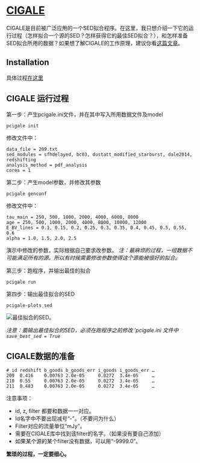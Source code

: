 # [CIGALE](https://cigale.lam.fr)
CIGALE是目前被广泛应用的一个SED拟合程序。在这里，我只想介绍一下它的运行过程（怎样拟合一个源的SED？怎样获得它的最佳SED拟合？），和怎样准备SED拟合所用的数据？如果想了解CIGALE的工作原理，建议你看[这篇文章](https://www.aanda.org/articles/aa/pdf/2019/02/aa34156-18.pdf)。

## Installation
具体过程[在这里](https://cigale.lam.fr/documentation/)

## CIGALE 运行过程
第一步：产生pcigale.ini文件，并在其中写入所用数据文件及model
```shell
pcigale init
```
修改文件中：
```text
data_file = 209.txt
sed_modules = sfhdelayed, bc03, dustatt_modified_starburst, dale2014, redshifting
analysis_method = pdf_analysis
cores = 1
```

第二步：产生model参数，并修改其参数
	
```shell
pcigale genconf
```

修改文件中：
```text
tau_main = 250, 500, 1000, 2000, 4000, 6000, 8000
age = 250, 500, 1000, 2000, 4000, 8000, 10000, 12000
E_BV_lines = 0.1, 0.15, 0.2, 0.25, 0.3, 0.35, 0.4, 0.45, 0.5, 0.55, 0.6
alpha = 1.0, 1.5, 2.0, 2.5
```

演示中修改的参数，实际根据自己要求改参数。
*注：最麻烦的过程，一组数据不可能满足所有的源。所以有时候需要修改参数使得这个源能被很好的拟合。*

第三步：跑程序，并输出最佳的拟合
	
```shell
pcigale run
```

第四步：输出最佳拟合的SED

```shell
pcigale-plots sed
```

![最佳拟合的SED。](https://github.com/njuastro/programming-day/raw/master/attachments/867_best_model.png)

*注意：要输出最佳拟合的SED，必须在跑程序之前修改 'pcigale.ini 文件中 `save_best_sed = True`*

## CIGALE数据的准备

```text
# id redshift b_goods b_goods_err i_goods i_goods_err …
209  0.416    0.00763 2.0e-05     0.0272  3.4e-05     … 
210  0.55     0.00763 2.0e-05     0.0272  3.4e-05     … 
211  0.483    0.00763 2.0e-05     0.0272  3.4e-05     … 
```

注意事项：
- id, z, filter 都要和数据一一对应。
- Id名字中不要出现减号“-”。（不要问为什么）
- Filter对应的流量单位“mJy”。
- 需要在CIGALE库中找到该filter的名字。（如果没有要自己添加）
- 如果某个源的某个filter没有数据，可以用“-9999.0”。

**繁琐的过程，一定要细心。**
